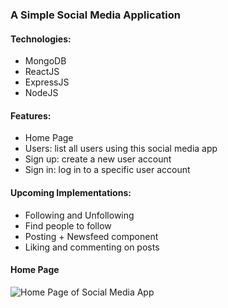 ### A Simple Social Media Application

#### Technologies:
- MongoDB
- ReactJS
- ExpressJS
- NodeJS

#### Features:
- Home Page
- Users: list all users using this social media app
- Sign up: create a new user account
- Sign in: log in to a specific user account

#### Upcoming Implementations:
 - Following and Unfollowing 
 - Find people to follow
 - Posting + Newsfeed component
 - Liking and commenting on posts

#### Home Page
![Home Page of Social Media App](../master/results/front-page.png)
